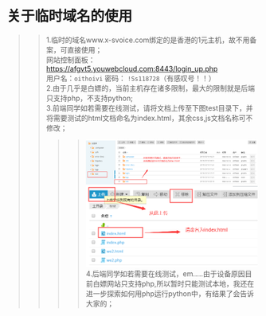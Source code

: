 关于临时域名的使用
==================
>>1.临时的域名www.x-svoice.com绑定的是香港的1元主机，故不用备案，可直接使用；<br>
网站控制面板：https://afgvt5.youwebcloud.com:8443/login_up.php<br>
用户名：`oithoivi`   密码：  `!Ss118728`（有感叹号！！）<br>
>>2.由于几乎是白嫖的，当前主机存在诸多限制，最大的限制就是后端只支持php，不支持python;<br>
>>3.前端同学如若需要在线测试，请将文档上传至下图test目录下，并将需要测试的html文档命名为index.html，其余css,js文档名称可不修改；<br>
>>>>![](https://github.com/Rubus-LF/teachsayimgs/raw/master/19-12-18/19-12-18-01.png)<br>
>>>>![](https://github.com/Rubus-LF/teachsayimgs/raw/master/19-12-18/19-12-18-02.png)<br>
>>4.后端同学如若需要在线测试，em.....由于设备原因目前白嫖网站只支持php,所以暂时只能测试本地，我还在进一步探索如何用php运行python中，有结果了会告诉大家的；<br>
